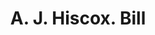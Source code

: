 ---
doi: 10.7916/D8VQ4DPG
date_other: '1890'
date_other_textual: 1890-1899
form: printed ephemera
genre:
- Invoices
name:
- A. J. Hiscox
object_in_context_url: https://biggert.cul.columbia.edu/items/view/ave_biggert_00518
subject_hierarchical_geographic:
- Worcester, Massachusetts, United States
subject_name:
- A. J. Hiscox
title: A. J. Hiscox. Bill
sort_title: A. J. Hiscox. Bill
call_number: ave_biggert_00518
coordinates:
- 42.266666666666666,-71.8
pid: ave_biggert_00518
identifiers: ave_biggert_00518
thumbnail: https://derivativo-3.library.columbia.edu/iiif/2/ldpd:343617/full/!256,256/0/native.jpg
permalink: /biggert/ave_biggert_00518/
layout: iiif-image-page
---